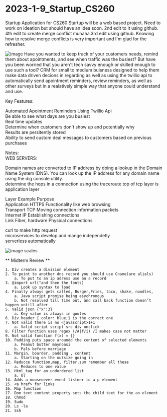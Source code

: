 # 2023-1-9_Startup_CS260
Startup Application for CS260
Startup will be a web based project. Need to work on ideation but should have an idea soon.
2nd edit to it using github.
4th edit to create merge conflict muhaha.3rd edit using github.
Knowing how to resolve merge conflicts is very important and I'm glad for the refresher.

![image](https://user-images.githubusercontent.com/94704493/224210058-1c22ca4f-9168-46dd-899c-a67a04024062.png)
Have you wanted to keep track of your customers needs, remind them about apointments, and see when traffic was the busiest? But have you been worried that you aren't tech savvy enough or skilled enough to use such a tool? CRM for small to medium buisness designed to help them make data driven decions in regarding as well as using the twillio api to automatically send apointment reminders, review reminders, as well as other surveys but in a realatively simple way that anyone could understand and use.

Key Features:

Automated Apointment Reminders Using Twillio Api  
Be able to see what days are you busiest  
Real time updates  
Determine when customers don't show up and potentially why  
Results are persitently stored  
Ability to send custom deal messages to customers based on previous purchases  

Notes:  
WEB SERVERS:

Domain names are converted to IP address by doing a lookup in the Domain Name System (DNS). You can look up the IP address for any domain name using the dig console utility.  
determine the hops in a connection using the traceroute
top of tcp layer is application layer  

Layer	Example	Purpose  
Application	HTTPS	Functionality like web browsing  
Transport	TCP	Moving connection information packets  
Internet	IP	Establishing connections  
Link	Fiber, hardware	Physical connections  

curl to make http request  
microservices to develop and mange independetly  
serverless automatically 	

![image](https://user-images.githubusercontent.com/94704493/224236112-752dfca5-37b0-487f-acfc-e15109ceeae6.png)
scales  

** Midterm Review **

	1. Div creates a division element
	2. To point to another dns record you should use Cname(are alials)
		a. To put to an ip adress use an a record
	3. @import url("and then the fonts)
		a. Look up syntax to load
	4. Finally always gets called, Burger,Fries, taco, shake, noodles, 
		a. Java script promise being asychronous
		b. Not resolved till time out, and call back function doesn’t happen untill after
	5. Valid json {"x":3}
		a. Key value is always in qoutes
	6. Div.header { color: blue;} is the correct one
	7. Not valid there is no <javascript>1+1
		a. Valid script script src div onclick
	8. Filter function uses regex (/A|f/i) /I makes case not matter
	9. Not valid function f(x) = {}
	10. Padding puts space aroundd the content of selected elements
		a. Peanut butter maynoasi
		b. Pals before marriage
	11. Margin, boarder, padding , content
		a. Starting on the outsize going in
	12. Reducce function,map, filter,sum remember all these
		a. Reduces to one value
	13. Html tag for an undordered list
		a. Ul
	14. Adds a mouseoever event listner to a p element
	15. <a href> for links
	16. Map function
	17. Dom text content property sets the child text for the an element
	18. Chmod
	19. Sudo
	20. Ls -la
	21. Ssh

